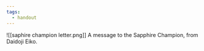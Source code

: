 ```yaml
---
tags:
  - handout
---
```

![[saphire champion letter.png]]
A message to the Sapphire Champion, from Daidoji Eiko.